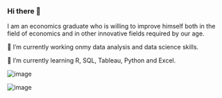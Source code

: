 ### Hi there 👋

I am an economics graduate who is willing to improve himself both in the field of economics and in other innovative fields required by our age.


🔭 I’m currently working onmy data analysis and data science skills.

🌱 I’m currently learning R, SQL, Tableau, Python and Excel.

![image](https://github.com/batuhanep/batuhanep/assets/111178652/e6c922ec-2f7c-43ef-b9c1-96f374744a5c)

![image](https://github.com/batuhanep/batuhanep/assets/111178652/3c649d16-fd69-47f2-81d1-5d73bfc530b7)
